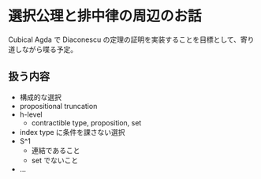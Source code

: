 # 選択公理と排中律の周辺のお話
Cubical Agda で Diaconescu の定理の証明を実装することを目標として、寄り道しながら喋る予定。
## 扱う内容
- 構成的な選択
- propositional truncation
- h-level
  - contractible type, proposition, set
- index type に条件を課さない選択
- S^1
  - 連結であること
  - set でないこと
- ...

